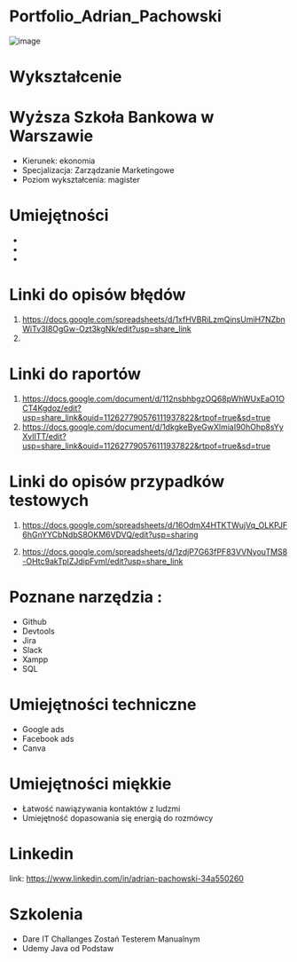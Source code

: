# Portfolio_Adrian_Pachowski #
![image](https://user-images.githubusercontent.com/119878644/220167339-a2315677-ad70-4d5b-b6fb-f40a26dc9e55.png)

# Wykształcenie

# Wyższa Szkoła Bankowa w Warszawie #

- Kierunek: ekonomia
- Specjalizacja: Zarządzanie Marketingowe
- Poziom wykształcenia: magister

# Umiejętności 

-
-
- 

# Linki do opisów błędów
1. https://docs.google.com/spreadsheets/d/1xfHVBRiLzmQinsUmiH7NZbnWiTv3I8OgGw-Ozt3kgNk/edit?usp=share_link
2. 
# Linki do raportów

1. https://docs.google.com/document/d/112nsbhbgzOQ68pWhWUxEaO1OCT4Kgdoz/edit?usp=share_link&ouid=112627790576111937822&rtpof=true&sd=true
2. https://docs.google.com/document/d/1dkgkeByeGwXlmiaI90hOhp8sYyXvlITT/edit?usp=share_link&ouid=112627790576111937822&rtpof=true&sd=true
# Linki do opisów przypadków testowych

1. https://docs.google.com/spreadsheets/d/16OdmX4HTKTWujVq_OLKPJF6hGnYYCbNdbS8OKM6VDVQ/edit?usp=sharing

2. https://docs.google.com/spreadsheets/d/1zdjP7G63fPF83VVNyouTMS8-OHtc9akTplZJdipFvmI/edit?usp=share_link


# Poznane narzędzia :

- Github
- Devtools
- Jira
- Slack
- Xampp
- SQL

# Umiejętności techniczne

- Google ads
- Facebook ads
- Canva


# Umiejętności miękkie

- Łatwość nawiązywania kontaktów z ludzmi 
- Umiejętność dopasowania się energią do rozmówcy


# Linkedin 

link: https://www.linkedin.com/in/adrian-pachowski-34a550260

# Szkolenia

- Dare IT Challanges  Zostań Testerem Manualnym
- Udemy  Java od Podstaw 



